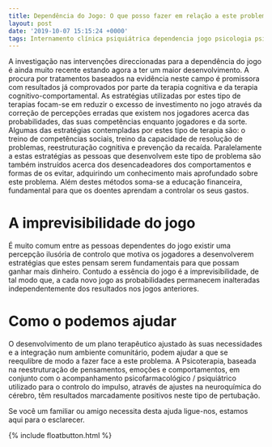 ```yaml
---
title: Dependência do Jogo: O que posso fazer em relação a este problema?
layout: post
date: '2019-10-07 15:15:24 +0000'
tags: Internamento clínica psiquiátrica dependencia jogo psicologia psiquiatria
---
```


A investigação nas intervenções direccionadas para  a dependência do jogo é ainda muito recente estando agora a ter um maior desenvolvimento. A procura por tratamentos baseados na evidência neste campo é promissora com resultados já comprovados por parte da terapia cognitiva e da terapia cognitivo-comportamental.  As estratégias utilizadas por estes tipo de terapias focam-se em reduzir o excesso de investimento no jogo através da correção de percepções erradas que existem nos jogadores acerca das probabilidades, das suas competências enquanto jogadores e da sorte. Algumas das estratégias contempladas por estes tipo de terapia são: o treino de competências sociais, treino da capacidade de resolução de problemas, reestruturação cognitiva e prevenção da recaída.  Paralelamente a estas estratégias as pessoas que desenvolvem este tipo de problema são também instruídos acerca dos desencadeadores dos comportamentos e formas de os evitar, adquirindo um conhecimento mais aprofundado sobre este problema. Além destes métodos soma-se a educação financeira, fundamental para que os doentes aprendam a controlar os seus gastos.

<h1> A imprevisibilidade do jogo </h1>
É muito comum entre as pessoas dependentes do jogo existir uma percepção ilusória de controlo que motiva os jogadores a desenvolverem estratégias que estes pensam serem fundamentais para que possam ganhar mais dinheiro. Contudo a essência do jogo é a imprevisibilidade, de tal modo que, a cada novo jogo as probabilidades permanecem inalteradas independentemente dos resultados nos jogos anteriores.

<h1>Como o podemos ajudar </h1>
O desenvolvimento de um plano terapêutico ajustado às suas necessidades e a integração num ambiente comunitário, podem ajudar a que se reequlibre de modo a fazer face a este problema. A Psicoterapia, baseada na reestruturação de pensamentos, emoções e comportamentos, em conjunto com o acompanhamento psicofarmacológico / psiquiátrico utilizado para o controlo do impulso, através de ajustes na neuroquímica do cérebro,  têm resultados marcadamente positivos neste tipo de pertubação.

Se você um familiar ou amigo necessita desta ajuda ligue-nos, estamos aqui para o esclarecer.

{% include floatbutton.html %}
